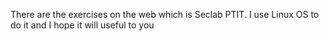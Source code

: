 There are the exercises on the web which is Seclab PTIT. I use Linux OS to do it and I hope it will useful to you
